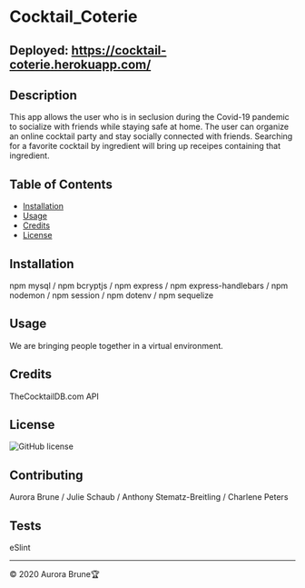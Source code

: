 # Cocktail_Coterie

## Deployed: https://cocktail-coterie.herokuapp.com/

## Description 
This app allows the user who is in seclusion during the Covid-19 pandemic to socialize with friends while staying safe at home.  The user can organize an online cocktail party and stay socially connected with friends.  Searching for a favorite cocktail by ingredient will bring up receipes containing that ingredient.

## Table of Contents

* [Installation](#installation)
* [Usage](#usage)
* [Credits](#credits)
* [License](#license)

## Installation 
npm mysql / npm bcryptjs / npm express / npm express-handlebars / npm nodemon / npm session / npm dotenv / npm sequelize

## Usage 
We are bringing people together in a virtual environment.

## Credits
TheCocktailDB.com API

## License
![GitHub license](https://img.shields.io/badge/license-MIT-blue.svg)


## Contributing
Aurora Brune / Julie Schaub / Anthony Stematz-Breitling / Charlene Peters

## Tests
eSlint

---
© 2020 Aurora Brune🏆 


